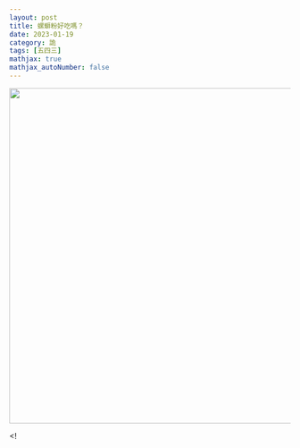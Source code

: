 ```yaml
---
layout: post
title: 螺螄粉好吃嗎？
date: 2023-01-19
category: 詭
tags: [五四三]
mathjax: true
mathjax_autoNumber: false
---
```


<img src="/blog/assets/images/2023/lathe.jpg" style="width:600px"/>

<!
